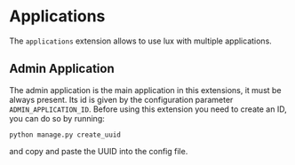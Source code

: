 # Applications

The ``applications`` extension allows to use lux with multiple applications.

## Admin Application

The admin application is the main application in this extensions, it must be always present.
Its id is given by the configuration parameter ``ADMIN_APPLICATION_ID``.
Before using this extension you need to create an ID, you can do so by
running:
```
python manage.py create_uuid
```
and copy and paste the UUID into the config file.
